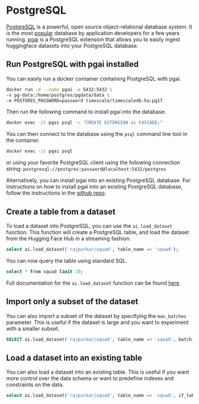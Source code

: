 # PostgreSQL

[PostgreSQL](https://www.postgresql.org/docs/) is a powerful, open source object-relational database system. It is the most [popular](https://survey.stackoverflow.co/2024/technology#most-popular-technologies-database) database by application developers for a few years running. [pgai](https://github.com/timescale/pgai) is a PostgreSQL extension that allows you to easily ingest huggingface datasets into your PostgreSQL database.


## Run PostgreSQL with pgai installed

You can easily run a docker container containing PostgreSQL with pgai.

```bash
docker run -d --name pgai -p 5432:5432 \
-v pg-data:/home/postgres/pgdata/data \
-e POSTGRES_PASSWORD=password timescale/timescaledb-ha:pg17
```

Then run the following command to install pgai into the database.

```bash
docker exec -it pgai psql -c "CREATE EXTENSION ai CASCADE;"
```

You can then connect to the database using the `psql` command line tool in the container.

```bash
docker exec -it pgai psql
```

or using your favorite PostgreSQL client using the following connection string: `postgresql://postgres:password@localhost:5432/postgres
`

Alternatively, you can install pgai into an existing PostgreSQL database. For instructions on how to install pgai into an existing PostgreSQL database, follow the instructions in the [github repo](https://github.com/timescale/pgai).

## Create a table from a dataset

To load a dataset into PostgreSQL, you can use the `ai.load_dataset` function. This function will create a PostgreSQL table, and load the dataset from the Hugging Face Hub
in a streaming fashion.

```sql
select ai.load_dataset('rajpurkar/squad', table_name => 'squad');
```

You can now query the table using standard SQL.

```sql
select * from squad limit 10;
```

Full documentation for the `ai.load_dataset` function can be found [here](https://github.com/timescale/pgai/blob/main/docs/load_dataset_from_huggingface.md).

## Import only a subset of the dataset

You can also import a subset of the dataset by specifying the `max_batches` parameter.
This is useful if the dataset is large and you want to experiment with a smaller subset.

```sql
SELECT ai.load_dataset('rajpurkar/squad', table_name => 'squad', batch_size => 100, max_batches => 1);
```

## Load a dataset into an existing table

You can also load a dataset into an existing table.
This is useful if you want more control over the data schema or want to predefine indexes and constraints on the data.

```sql
select ai.load_dataset('rajpurkar/squad', table_name => 'squad', if_table_exists => 'append');
```
